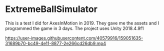 # ExtremeBallSimulator
This is a test I did for AxesInMotion in 2019. They gave me the assets and I programmed the game in 3 days. The project uses Unity 2018.4.9f1


https://user-images.githubusercontent.com/40579916/159051635-31689b70-bc49-4e11-8877-2e266cd26db9.mp4

